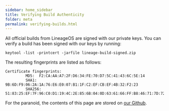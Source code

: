 ```yaml
---
sidebar: home_sidebar
title: Verifying Build Authenticity
folder: meta
permalink: verifying-builds.html
---
```


All official builds from LineageOS are signed with our private keys. You can verify a build has been signed with our keys by running: 

```
keytool -list -printcert -jarfile lineage-build-signed.zip
```

The resulting fingerprints are listed as follows: 

```
Certificate fingerprints:
         MD5:  F2:CA:AA:A7:2F:D6:34:FE:70:D7:5C:41:43:6C:5E:14
         SHA1: 9B:6D:F9:06:2A:1A:76:E6:E0:07:B1:1F:C2:EF:CB:EF:4B:32:F2:23
         SHA256: 51:83:25:EF:7F:96:C0:D1:19:4C:2E:85:6B:04:0D:63:61:66:FF:B8:46:71:7D:72:FA:87:F4:FA:E5:BE:7B:BB
```

For the paranoid, the contents of this page are stored on [our Github](https://github.com/lineageos/lineage_wiki/blob/master/pages/meta/verifying_builds.md). 
